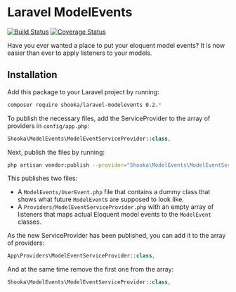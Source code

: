 # Laravel ModelEvents

[![Build Status](https://travis-ci.org/shooka/laravel-modelevents.svg?branch=develop)](https://travis-ci.org/shooka/laravel-modelevents)
[![Coverage Status](https://coveralls.io/repos/shooka/laravel-modelevents/badge.svg?branch=develop)](https://coveralls.io/r/shooka/laravel-modelevents?branch=develop)

Have you ever wanted a place to put your eloquent model events? It is now easier than ever to apply listeners to your models.

## Installation

Add this package to your Laravel project by running:

```bash
composer require shooka/laravel-modelevents 0.2.*
```

To publish the necessary files, add the ServiceProvider to the array of providers in `config/app.php`:
```php
Shooka\ModelEvents\ModelEventServiceProvider::class,
```

Next, publish the files by running:

```bash
php artisan vendor:publish --provider="Shooka\ModelEvents\ModelEventServiceProvider"
```

This publishes two files:
 * A `ModelEvents/UserEvent.php` file that contains a dummy class that shows what future `ModelEvent`s are supposed to look like.
 * A `Providers/ModelEventServiceProvider.php` with an empty array of listeners that maps actual Eloquent model events to the `ModelEvent` classes.
 
As the new ServiceProvider has been published, you can add it to the array of providers:

```php
App\Providers\ModelEventServiceProvider::class,
```

And at the same time remove the first one from the array:

```php
Shooka\ModelEvents\ModelEventServiceProvider::class,
```

